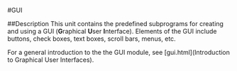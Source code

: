 
#GUI

##Description
This unit contains the predefined subprograms for creating and using a GUI (**G**raphical **U**ser **I**nterface). Elements of the GUI include buttons, check boxes, text boxes, scroll bars, menus, etc.

For a general introduction to the the GUI module, see [gui.html](Introduction to Graphical User Interfaces).


